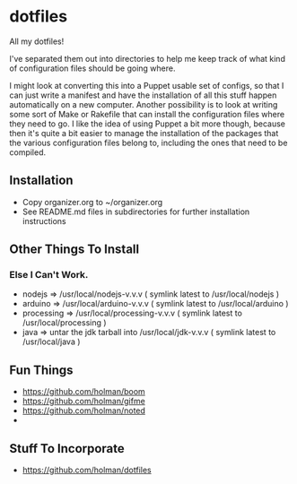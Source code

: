 dotfiles
========

All my dotfiles!

I've separated them out into directories to help me keep track of what kind of configuration files should be going where.

I might look at converting this into a Puppet usable set of configs, so that I can just write a manifest and have the installation of all this stuff happen automatically on a new computer. Another possibility is to look at writing some sort of Make or Rakefile that can install the configuration files where they need to go. I like the idea of using Puppet a bit more though, because then it's quite a bit easier to manage the installation of the packages that the various configuration files belong to, including the ones that need to be compiled.

## Installation
* Copy organizer.org to ~/organizer.org
* See README.md files in subdirectories for further installation instructions

## Other Things To Install
### Else I Can't Work.
* nodejs => /usr/local/nodejs-v.v.v ( symlink latest to /usr/local/nodejs )
* arduino => /usr/local/arduino-v.v.v ( symlink latest to /usr/local/arduino )
* processing => /usr/local/processing-v.v.v ( symlink latest to /usr/local/processing )
* java => untar the jdk tarball into /usr/local/jdk-v.v.v ( symlink latest to /usr/local/java )

## Fun Things
* https://github.com/holman/boom
* https://github.com/holman/gifme
* https://github.com/holman/noted
*

## Stuff To Incorporate
* https://github.com/holman/dotfiles
